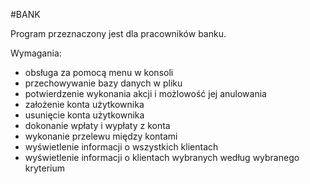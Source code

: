#BANK

Program przeznaczony jest dla pracowników banku.

Wymagania:
- obsługa za pomocą menu w konsoli
- przechowywanie bazy danych w pliku
- potwierdzenie wykonania akcji i możlowość jej anulowania
- założenie konta użytkownika
- usunięcie konta użytkownika
- dokonanie wpłaty i wypłaty z konta
- wykonanie przelewu między kontami
- wyświetlenie informacji o wszystkich klientach
- wyświetlenie informacji o klientach wybranych według wybranego kryterium